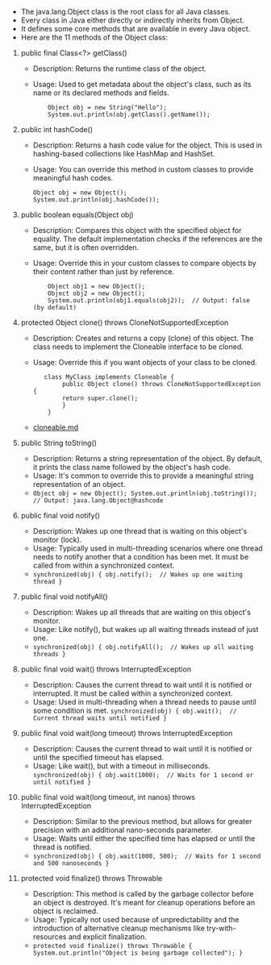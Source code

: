 - The java.lang.Object class is the root class for all Java classes.
- Every class in Java either directly or indirectly inherits from Object. 
- It defines some core methods that are available in every Java object. 
- Here are the 11 methods of the Object class:

1. public final Class<?> getClass()
     - Description: Returns the runtime class of the object.
     - Usage: Used to get metadata about the object's class, such as its name or its declared methods and fields.
       
               Object obj = new String("Hello");
               System.out.println(obj.getClass().getName()); 
   
2. public int hashCode()
    - Description: Returns a hash code value for the object. This is used in hashing-based collections like HashMap and HashSet. 
    - Usage: You can override this method in custom classes to provide meaningful hash codes.
      
          Object obj = new Object();
          System.out.println(obj.hashCode());

3. public boolean equals(Object obj)
    - Description: Compares this object with the specified object for equality. The default implementation checks if the references are the same, but it is often overridden.
    - Usage: Override this in your custom classes to compare objects by their content rather than just by reference.
      
              Object obj1 = new Object();
              Object obj2 = new Object();
              System.out.println(obj1.equals(obj2));  // Output: false (by default)
4. protected Object clone() throws CloneNotSupportedException
    - Description: Creates and returns a copy (clone) of this object. The class needs to implement the Cloneable interface to be cloned.
    - Usage: Override this if you want objects of your class to be cloned.
   
             class MyClass implements Cloneable {
                  public Object clone() throws CloneNotSupportedException {
                  return super.clone();
                  }
              }
    - [cloneable.md](cloneable.md)
5. public String toString()
    - Description: Returns a string representation of the object. By default, it prints the class name followed by the object's hash code.
    - Usage: It's common to override this to provide a meaningful string representation of an object.
    - `Object obj = new Object();
      System.out.println(obj.toString());  // Output: java.lang.Object@hashcode`
6. public final void notify()
    - Description: Wakes up one thread that is waiting on this object's monitor (lock).
    - Usage: Typically used in multi-threading scenarios where one thread needs to notify another that a condition has been met. It must be called from within a synchronized context.
    - `synchronized(obj) {
          obj.notify();  // Wakes up one waiting thread
      }`
7. public final void notifyAll()
    - Description: Wakes up all threads that are waiting on this object's monitor.
    - Usage: Like notify(), but wakes up all waiting threads instead of just one.
    - `synchronized(obj) {
         obj.notifyAll();  // Wakes up all waiting threads
      }`
8. public final void wait() throws InterruptedException
   - Description: Causes the current thread to wait until it is notified or interrupted. It must be called within a synchronized context.
   - Usage: Used in multi-threading when a thread needs to pause until some condition is met.
      `synchronized(obj) {
          obj.wait();  // Current thread waits until notified
      }`
9. public final void wait(long timeout) throws InterruptedException
   - Description: Causes the current thread to wait until it is notified or until the specified timeout has elapsed.
   - Usage: Like wait(), but with a timeout in milliseconds.
      `synchronized(obj) {
          obj.wait(1000);  // Waits for 1 second or until notified
      }`
10. public final void wait(long timeout, int nanos) throws InterruptedException
    - Description: Similar to the previous method, but allows for greater precision with an additional nano-seconds parameter.
    - Usage: Waits until either the specified time has elapsed or until the thread is notified.
    - `synchronized(obj) {
         obj.wait(1000, 500);  // Waits for 1 second and 500 nanoseconds
      }`

11. protected void finalize() throws Throwable
    - Description: This method is called by the garbage collector before an object is destroyed. It's meant for cleanup operations before an object is reclaimed.
    - Usage: Typically not used because of unpredictability and the introduction of alternative cleanup mechanisms like try-with-resources and explicit finalization.
    - `protected void finalize() throws Throwable {
          System.out.println("Object is being garbage collected");
      }`
